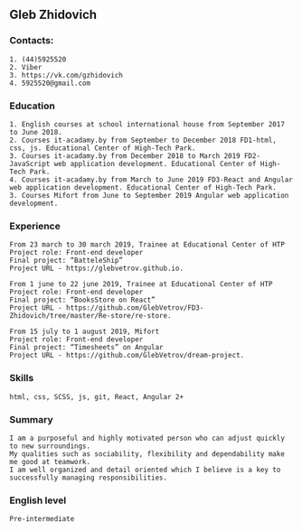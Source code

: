 ## Gleb Zhidovich

### Сontacts: 
    1. (44)5925520
    2. Viber
    3. https://vk.com/gzhidovich
    4. 5925520@gmail.com

### Education
    1. English courses at school international house from September 2017 to June 2018.
    2. Сourses it-acadamy.by from September to December 2018 FD1-html, css, js. Educational Center of High-Tech Park.
    3. Сourses it-acadamy.by from December 2018 to March 2019 FD2-JavaScript web application development. Educational Center of High-Tech Park.
    4. Сourses it-acadamy.by from March to June 2019 FD3-React and Angular web application development. Educational Center of High-Tech Park.
    3. Сourses Mifort from June to September 2019 Angular web application development.

### Experience
    From 23 march to 30 march 2019, Trainee at Educational Center of HTP
    Project role: Front-end developer
    Final project: “BatteleShip” 
    Project URL - https://glebvetrov.github.io.
    
    From 1 june to 22 june 2019, Trainee at Educational Center of HTP
    Project role: Front-end developer
    Final project: “BooksStore on React” 
    Project URL - https://github.com/GlebVetrov/FD3-Zhidovich/tree/master/Re-store/re-store.
    
    From 15 july to 1 august 2019, Mifort
    Project role: Front-end developer
    Final project: “Timesheets” on Angular
    Project URL - https://github.com/GlebVetrov/dream-project.

### Skills
    html, css, SCSS, js, git, React, Angular 2+
    
### Summary
    I am a purposeful and highly motivated person who can adjust quickly to new surroundings. 
    My qualities such as sociability, flexibility and dependability make me good at teamwork. 
    I am well organized and detail oriented which I believe is a key to successfully managing responsibilities. 
    
### English level
    Pre-intermediate
